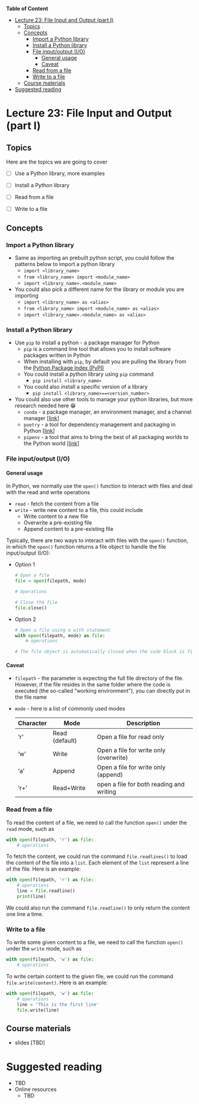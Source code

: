 
**Table of Content**
- [Lecture 23: File Input and Output (part I)](#lecture-23-file-input-and-output-part-i)
  - [Topics](#topics)
  - [Concepts](#concepts)
    - [Import a Python library](#import-a-python-library)
    - [Install a Python library](#install-a-python-library)
    - [File input/output (I/O)](#file-inputoutput-io)
      - [General usage](#general-usage)
      - [Caveat](#caveat)
    - [Read from a file](#read-from-a-file)
    - [Write to a file](#write-to-a-file)
  - [Course materials](#course-materials)
- [Suggested reading](#suggested-reading)

# Lecture 23: File Input and Output (part I)

## Topics
Here are the topics we are going to cover
* [ ] Use a Python library, more examples
* [ ] Install a Python library
* [ ] Read from a file
* [ ] Write to a file


## Concepts
### Import a Python library
* Same as importing an prebuilt python script, you could follow the patterns below to import a python library
  * `import <library_name>`
  * `from <library_name> import <module_name>`
  * `import <library_name>.<module_name>`
* You could also pick a different name for the library or module you are importing
  * `import <library_name> as <alias>`
  * `from <library_name> import <module_name> as <alias>`
  * `import <library_name>.<module_name> as <alias>`

### Install a Python library
* Use `pip` to install a python - a package manager for Python
  * `pip` is a command line tool that allows you to install software packages written in Python
  * When installing with `pip`, by default you are pulling the library from the [Python Package Index (PyPI)](https://pypi.org/)
  * You could install a python library using `pip` command
    * `pip install <library_name>`
  * You could also install a specific version of a library
    * `pip install <library_name>==<version_number>`
* You could also use other tools to manage your python libraries, but more research needed here :grin:
  * `conda` - a package manager, an environment manager, and a channel manager [[link](https://docs.conda.io/en/latest/)]
  * `poetry` - a tool for dependency management and packaging in Python [[link](https://python-poetry.org/)]
  * `pipenv` - a tool that aims to bring the best of all packaging worlds to the Python world [[link](https://pipenv.pypa.io/en/latest/)]

### File input/output (I/O) 
#### General usage
In Python, we normally use the `open()` function to interact with files and deal with the read and write operations
- `read` - fetch the content from a file
- `write` - write new content to a file, this could include
  - Write content to a new file
  - Overwrite a pre-existing file
  - Append content to a pre-existing file

Typically, there are two ways to interact with files with the `open()` function, in which the `open()` function returns a file object to handle the file input/output (I/O):
- Option 1
    ```python
    # Open a file
    file = open(filepath, mode)

    # Operations

    # Close the file
    file.close()
    ```
- Option 2
    ```python
    # Open a file using a with statement
    with open(filepath, mode) as file:
        # operations

    # The file object is automatically closed when the code block is finished
    ```

#### Caveat
- `filepath` - the parameter is expecting the full file directory of the file. However, if the file resides in the same folder where the code is executed (the so-called "working environment"), you can directly put in the file name
- `mode` - here is a list of commonly used modes

    | Character | Mode           | Description                              |
    | --------- | -------------- | ---------------------------------------- |
    | ‘r’       | Read (default) | Open a file for read only                |
    | ‘w’       | Write          | Open a file for write only (overwrite)   |
    | ‘a’       | Append         | Open a file for write only (append)      |
    | ‘r+’      | Read+Write     | open a file for both reading and writing |

### Read from a file
To read the content of a file, we need to call the function `open()` under the `read` mode, such as 
```python
with open(filepath, 'r') as file:
    # operations
```

To fetch the content, we could run the command `file.readlines()` to load the content of the file into a `list`. Each element of the `list` represent a line of the file. Here is an example:
```python
with open(filepath, 'r') as file:
    # operations
    line = file.readline()
    print(line)
```


We could also run the command `file.readline()` to only return the content one line a time.


### Write to a file
To write some given content to a file, we need to call the function `open()` under the `write` mode, such as
```python
with open(filepath, 'w') as file:
    # operations
```

To write certain content to the given file, we could run the command `file.write(content)`. Here is an example:
```python
with open(filepath, 'w') as file:
    # operations
    line = 'This is the first line'
    file.write(line)
```


## Course materials
* slides [TBD]

# Suggested reading
* TBD
* Online resources
  * TBD
